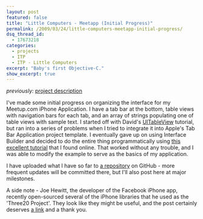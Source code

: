 ```yaml
---
layout: post
featured: false
title: "Little Computers - Meetapp (Initial Progress)"
permalink: /2009/03/24/little-computers-meetapp-initial-progress/
dsq_thread_id:
  - 17673218
categories:
  - projects
  - ITP
  - ITP - Little Computers
excerpt: "Baby's first Objective-C."
show_excerpt: true
---
```

*previously:* [project description][1]

I've made some initial progress on organizing the interface for my Meetup.com iPhone Application. I have a tab bar at the bottom, table views with navigation bars for each tab, and an array of strings populating one of table views with sample text. I started off with David's [UITableView][2] tutorial, but ran into a series of problems when I tried to integrate it into Apple's Tab Bar Application project template. I eventually gave up on using Interface Builder and decided to do the entire thing programmatically using [this excellent tutorial][3] that I found online. That worked without any trouble, and I was able to modify the example to serve as the basics of my application.

I have uploaded what I have so far to [a repository][4] on GitHub - more frequent updates will be committed there, but I'll also post here at major milestones.

A side note - Joe Hewitt, the developer of the Facebook iPhone app, recently open-sourced several of the iPhone libraries that he used as the 'Three20 Project'. They look like they might be useful, and the post certainly deserves [a link][5] and a thank you.

 [1]: /2009/03/05/little-computers-meetapp-a-meetupcom-iphone-app/
 [2]: http://www.littlecomputers.net/?page_id=549
 [3]: http://jefferator.blogspot.com/2009/01/iphone-programming-tutorial-creating.html
 [4]: https://github.com/lehrblogger/meetapp
 [5]: http://joehewitt.com/post/the-three20-project/
